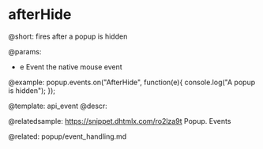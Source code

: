 afterHide
=============

@short:
fires after a popup is hidden

@params:
- e				Event			the native mouse event

@example:
popup.events.on("AfterHide", function(e){
    console.log("A popup is hidden");
});


@template: api_event
@descr:

@relatedsample: https://snippet.dhtmlx.com/ro2lza9t	Popup. Events

@related: popup/event_handling.md